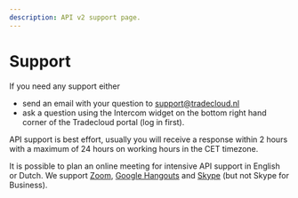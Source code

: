 ```yaml
---
description: API v2 support page.
---
```


# Support

If you need any support either

* send an email with your question to [support@tradecloud.nl](mailto:support@tradecloud.nl)
* ask a question using the Intercom widget on the bottom right hand corner of the Tradecloud portal \(log in first\).

API support is best effort, usually you will receive a response within 2 hours with a maximum of 24 hours on working hours in the CET timezone.

It is possible to plan an online meeting for intensive API support in English or Dutch. We support [Zoom](https://zoom.us/), [Google Hangouts](https://hangouts.google.com/) and [Skype](https://www.skype.com) \(but not Skype for Business\).

